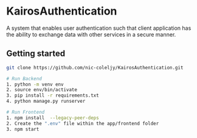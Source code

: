 # KairosAuthentication
A system that enables user authentication such that client application has the ability to exchange data with other services in a secure manner.

## Getting started

```bash
git clone https://github.com/nic-coleljy/KairosAuthentication.git

# Run Backend
1. python -m venv env
2. source env/bin/activate
3. pip install -r requirements.txt
4. python manage.py runserver

# Run Frontend
1. npm install  --legacy-peer-deps
2. Create the ".env" file within the app/frontend folder
3. npm start
```
